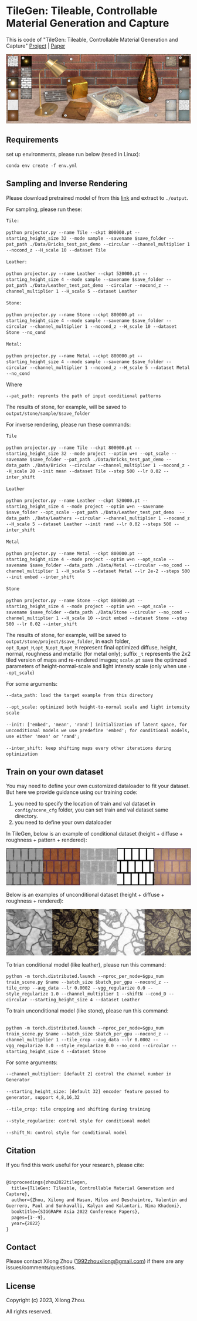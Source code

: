 
# TileGen: Tileable, Controllable Material Generation and Capture

This is code of "TileGen: Tileable, Controllable Material Generation and Capture" [Project](https://people.engr.tamu.edu/nimak/Papers/SIGAsia2022_TileGen/index.html) | [Paper](https://people.engr.tamu.edu/nimak/Papers/SIGAsia2022_TileGen/final_paper.pdf)

<img src='img/teaser.jpg'>

## Requirements

set up environments, please run below (tesed in Linux):

```
conda env create -f env.yml
```

## Sampling and Inverse Rendering

Please download pretrained model of from this [link](https://drive.google.com/file/d/1WXH13QA26iCYT3yScLlxN386kHTPRuy2/view?usp=share_link) and extract to `./output`.

For sampling, please run these:


```
Tile:

python projector.py --name Tile --ckpt 800000.pt --starting_height_size 32 --mode sample --savename $save_folder --pat_path ./Data/Bricks_test_pat_demo --circular --channel_multiplier 1 --nocond_z --H_scale 10 --dataset Tile

Leather:

python projector.py --name Leather --ckpt 520000.pt --starting_height_size 4 --mode sample --savename $save_folder --pat_path ./Data/Leather_test_pat_demo --circular --nocond_z --channel_multiplier 1 --H_scale 5 --dataset Leather

Stone:

python projector.py --name Stone --ckpt 800000.pt --starting_height_size 4 --mode sample --savename $save_folder --circular --channel_multiplier 1 --nocond_z --H_scale 10 --dataset Stone --no_cond

Metal:

python projector.py --name Metal --ckpt 800000.pt --starting_height_size 4 --mode sample --savename $save_folder --circular --channel_multiplier 1 --nocond_z --H_scale 5 --dataset Metal --no_cond

```

Where

```
--pat_path: reprents the path of input conditional patterns

```
The results of stone, for example, will be saved to `output/stone/sample/$save_folder`

For inverse rendering, please run these commands:

```
Tile

python projector.py --name Tile --ckpt 800000.pt --starting_height_size 32 --mode project --optim w+n --opt_scale --savename $save_folder --pat_path ./Data/Bricks_test_pat_demo --data_path ./Data/Bricks --circular --channel_multiplier 1 --nocond_z --H_scale 20 --init mean --dataset Tile --step 500 --lr 0.02 --inter_shift 

Leather

python projector.py --name Leather --ckpt 520000.pt --starting_height_size 4 --mode project --optim w+n --savename $save_folder --opt_scale --pat_path ./Data/Leather_test_pat_demo  --data_path ./Data/Leathers --circular --channel_multiplier 1 --nocond_z --H_scale 5 --dataset Leather --init rand --lr 0.02 --steps 500 --inter_shift

Metal

python projector.py --name Metal --ckpt 800000.pt --starting_height_size 4 --mode project --optim w+n --opt_scale --savename $save_folder --data_path ./Data/Metal --circular --no_cond --channel_multiplier 1 --H_scale 5 --dataset Metal --lr 2e-2 --steps 500 --init embed --inter_shift

Stone

python projector.py --name Stone --ckpt 800000.pt --starting_height_size 4 --mode project --optim w+n --opt_scale --savename $save_folder --data_path ./Data/Stone --circular --no_cond --channel_multiplier 1 --H_scale 10 --init embed --dataset Stone --step 500 --lr 0.02 --inter_shift

```

The results of stone, for example, will be saved to `output/stone/project/$save_folder`, in each folder, `opt_D`,`opt_H`,`opt_N`,`opt_R`,`opt_M` represent final optimized diffuse, height, normal, roughness and metallic (for metal only); 
suffix `_t` represents the 2x2 tiled version of maps and re-rendered images; `scale.pt` save the optimzed parameters of height-normal-scale and light intensty scale (only when use `--opt_scale`)

For some arguments:

```
--data_path: load the target example from this directory

--opt_scale: optimized both height-to-normal scale and light intensity scale

--init: ['embed', 'mean', 'rand'] initialization of latent space, for unconditional models we use predefine 'embed'; for conditional models, use either 'mean' or 'rand';

--inter_shift: keep shifting maps every other iterations during optimization

``` 



## Train on your own dataset

You may need to define your own customized dataloader to fit your dataset. But here we provide guidance using our training code:

1. you need to specify the location of train and val dataset in `config/scene_cfg` folder, you can set train and val dataset same directory. 
2. you need to define your own dataloader

In TileGen, below is an example of conditional dataset (height + diffuse + roughness + pattern + rendered): 

<img src='img/cond_data.png'>

Below is an examples of unconditional dataset (height + diffuse + roughness + rendered):

<img src='img/uncond_data.png'>


To trian conditional model (like leather), please run this command:

```
python -m torch.distributed.launch --nproc_per_node=$gpu_num train_scene.py $name --batch_size $batch_per_gpu --nocond_z --tile_crop --aug_data --lr 0.0002 --vgg_regularize 0.0 --style_regularize 1.0 --channel_multiplier 1 --shiftN --cond_D --circular --starting_height_size 4 --dataset Leather
```

To train unconditional model (like stone), please run this command:

```

python -m torch.distributed.launch --nproc_per_node=$gpu_num train_scene.py $name --batch_size $batch_per_gpu --nocond_z --channel_multiplier 1 --tile_crop --aug_data --lr 0.0002 --vgg_regularize 0.0 --style_regularize 0.0 --no_cond --circular --starting_height_size 4 --dataset Stone

```

For some arguments:

```
--channel_multiplier: [default 2] control the channel number in Generator

--starting_height_size: [default 32] encoder feature passed to generator, support 4,8,16,32

--tile_crop: tile cropping and shifting during training

--style_regularize: control style for conditional model

--shift_N: control style for conditional model
```
## Citation

If you find this work useful for your research, please cite:

```

@inproceedings{zhou2022tilegen,
  title={TileGen: Tileable, Controllable Material Generation and Capture},
  author={Zhou, Xilong and Hasan, Milos and Deschaintre, Valentin and Guerrero, Paul and Sunkavalli, Kalyan and Kalantari, Nima Khademi},
  booktitle={SIGGRAPH Asia 2022 Conference Papers},
  pages={1--9},
  year={2022}
}

```

## Contact

Please contact Xilong Zhou (1992zhouxilong@gmail.com) if there are any issues/comments/questions.

## License

Copyright (c) 2023, Xilong Zhou. 

All rights reserved.

